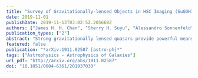 ```yaml
---
title: "Survey of Gravitationally-lensed Objects in HSC Imaging (SuGOHI). IV. Lensed quasar search in the HSC survey"
date: 2019-11-01
publishDate: 2019-11-13T03:02:52.205668Z
authors: ["James H. H. Chan", "Sherry H. Suyu", "Alessandro Sonnenfeld", "Anton T. Jaelani", "Anupreeta More", "Atsunori Yonehara", "Yuriko Kubota", "Jean Coupon", "Chien-Hsiu Lee", "Masamune Oguri", "Cristian E. Rusu", "Kenneth C. Wong"]
publication_types: ["2"]
abstract: "Strong gravitationally lensed quasars provide powerful means to study galaxy evolution and cosmology. We use Chitah to hunt for new lens systems in the Hyper Suprime$-$Cam Subaru Strategic Program (HSC SSP) S16A. We present 46 lens candidates, of which 3 are previously known. Including 2 additional lenses found by YattaLens, we obtain X-shooter spectra of 6 promising candidates for lens confirmation and redshift measurements. We report new spectroscopic redshift measurements for both the lens and source galaxies in 4 lens systems. We apply the lens modeling software Glee to model our 6 X-shooter lenses uniformly. Through our analysis of the HSC images, we find that HSCJ022622$-$042522, HSCJ115252$+$004733, and HSCJ141136$-$010216 have point-like lensed images, and that the lens light distribution is well aligned with mass distribution within 6 deg. Thanks to the X-shooter spectra, we estimate fluxes on the Baldwin- Phillips-Terlevich (BPT) diagram, and find that HSCJ022622$-$042522 has a probable quasar source, based on the upper limit of the Nii flux intensity. We also measure the FWHM of Ly$\\alpha$ emission of HSCJ141136$-$010216 to be $\\sim$254 km/s, showing that it is a probable Lyman-$\\alpha$ emitter."
featured: false
publication: "*arXiv:1911.02587 [astro-ph]*"
tags: ["Astrophysics - Astrophysics of Galaxies"]
url_pdf: "http://arxiv.org/abs/1911.02587"
doi: "10.1051/0004-6361/201937030"
---
```



